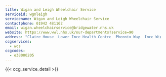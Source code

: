 ```yaml
---
title: Wigan and Leigh Wheelchair Service
serviceid: wgnleigh
servicename: Wigan and Leigh Wheelchair Service
contactphone: 01942 481162
email: wigan.wheelchairservice@bridgewater.nhs.uk
website: https://www.wwl.nhs.uk/our-departments?service=90
address: "Claire House  Lower Ince Health Centre  Pheonix Way  Ince Wigan  Greater Mancester  WN3 4NW"
ccgservices:
  - wcs
ccgcodes:
  - e38000205
---
```


{{< ccg_service_detail >}}
